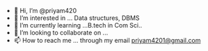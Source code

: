 - 👋 Hi, I’m @priyam420
- 👀 I’m interested in ... Data structures, DBMS
- 🌱 I’m currently learning ...B.tech in Com Sci..
- 💞️ I’m looking to collaborate on ...
- 📫 How to reach me ... through my email priyam4201@gmail.com

<!---
priyam420/priyam420 is a ✨ special ✨ repository because its `README.md` (this file) appears on your GitHub profile.
You can click the Preview link to take a look at your changes.
--->
